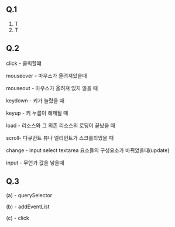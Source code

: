 ## Q.1

1. T
2. T



## Q.2

click - 클릭할떄

mouseover - 마우스가 올려져있을때

mouseout - 마우스가 올려져 있지 않을 때

keydown - 키가 눌렸을 때

keyup - 키 누름이 해제될 때

load - 리소스와 그 의존 리소스의 로딩이 끝났을 때

scroll- 다큐먼트 뷰나 엘리먼트가 스크롤되었을 때

change - input select textarea 요소들의 구성요소가 바뀌었을때(update)

input - 무언가 값을 넣을때

## Q.3

(a) - querySelector

(b) - addEventList

(c) - click
